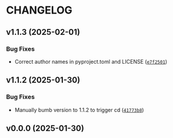 # CHANGELOG


## v1.1.3 (2025-02-01)

### Bug Fixes

- Correct author names in pyproject.toml and LICENSE
  ([`e7f2501`](https://github.com/UBC-MDS/dataprofiler_group-30/commit/e7f25010fda40a52b4f71deb44d5f489223e8691))


## v1.1.2 (2025-01-30)

### Bug Fixes

- Manually bumb version to 1.1.2 to trigger cd
  ([`41773b8`](https://github.com/UBC-MDS/dataprofiler_group-30/commit/41773b8c3a2b1ec4c7893634bfaa8169d6297ec9))


## v0.0.0 (2025-01-30)
